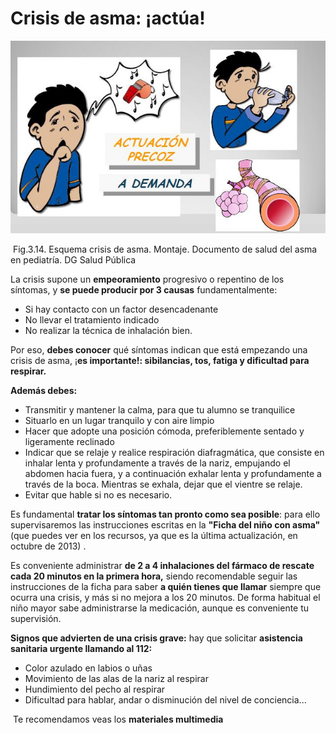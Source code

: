 # Crisis de asma: ¡actúa!


![M3_U2_asma_cruisis_dmodificado de Documento de salud en asma_Edita: dirección general de salud pública. Dibujos: Rafa Marrón](img/M3_U2_asma_cruisis_modificado.jpg)


 Fig.3.14. Esquema crisis de asma. Montaje. Documento de salud del asma en pediatría. DG Salud Pública

La crisis supone un **empeoramiento** progresivo o repentino de los síntomas, y **se puede producir por 3 causas** fundamentalmente:

*   Si hay contacto con un factor desencadenante
*   No llevar el tratamiento indicado
*   No realizar la técnica de inhalación bien.

Por eso, **debes conocer** qué síntomas indican que está empezando una crisis de asma, ¡**es importante!: sibilancias, tos, fatiga y dificultad para respirar.**

**Además debes:**

*   Transmitir y mantener la calma, para que tu alumno se tranquilice
*   Situarlo en un lugar tranquilo y con aire limpio
*   Hacer que adopte una posición cómoda, preferiblemente sentado y ligeramente reclinado
*   Indicar que se relaje y realice respiración diafragmática, que consiste en inhalar lenta y profundamente a través de la nariz, empujando el abdomen hacia fuera, y a continuación exhalar lenta y profundamente a través de la boca. Mientras se exhala, dejar que el vientre se relaje.
*   Evitar que hable si no es necesario.

Es fundamental **tratar los síntomas tan pronto como sea posible**: para ello supervisaremos las instrucciones escritas en la **"Ficha del niño con asma"** (que puedes ver en los recursos, ya que es la última actualización, en octubre de 2013) .

Es conveniente administrar **de 2 a 4 inhalaciones del fármaco de rescate cada 20 minutos en la primera hora,** siendo recomendable seguir las instrucciones de la ficha para saber **a quién tienes que llamar** siempre que ocurra una crisis, y más si no mejora a los 20 minutos. De forma habitual el niño mayor sabe administrarse la medicación, aunque es conveniente tu supervisión.

**Signos que advierten de una crisis grave:** hay que solicitar **asistencia sanitaria urgente llamando al 112:**

*   Color azulado en labios o uñas
*   Movimiento de las alas de la nariz al respirar
*   Hundimiento del pecho al respirar
*   Dificultad para hablar, andar o disminución del nivel de conciencia...

 Te recomendamos veas los **materiales multimedia**

